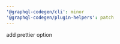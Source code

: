 ```yaml
---
'@graphql-codegen/cli': minor
'@graphql-codegen/plugin-helpers': patch
---
```


add prettier option
